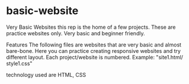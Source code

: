 # basic-website
Very Basic Websites
this rep is the home of a few projects. These are practice websites only. Very basic and beginner friendly.

Features
The following files are websites that are very basic and almost bare-bone. Here you can practice creating responsive websites and try different layout.
Each project/website is numbered. Example: "site1.html/ style1.css"

technology used are HTML, CSS
